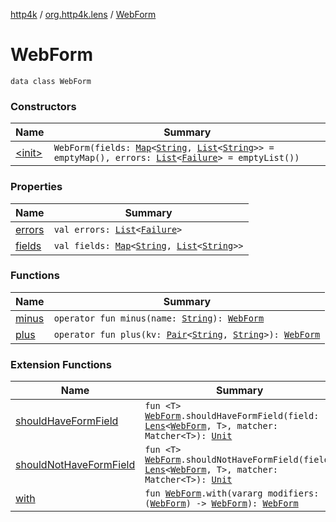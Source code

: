 [http4k](../../index.md) / [org.http4k.lens](../index.md) / [WebForm](./index.md)

# WebForm

`data class WebForm`

### Constructors

| Name | Summary |
|---|---|
| [&lt;init&gt;](-init-.md) | `WebForm(fields: `[`Map`](https://kotlinlang.org/api/latest/jvm/stdlib/kotlin.collections/-map/index.html)`<`[`String`](https://kotlinlang.org/api/latest/jvm/stdlib/kotlin/-string/index.html)`, `[`List`](https://kotlinlang.org/api/latest/jvm/stdlib/kotlin.collections/-list/index.html)`<`[`String`](https://kotlinlang.org/api/latest/jvm/stdlib/kotlin/-string/index.html)`>> = emptyMap(), errors: `[`List`](https://kotlinlang.org/api/latest/jvm/stdlib/kotlin.collections/-list/index.html)`<`[`Failure`](../-failure/index.md)`> = emptyList())` |

### Properties

| Name | Summary |
|---|---|
| [errors](errors.md) | `val errors: `[`List`](https://kotlinlang.org/api/latest/jvm/stdlib/kotlin.collections/-list/index.html)`<`[`Failure`](../-failure/index.md)`>` |
| [fields](fields.md) | `val fields: `[`Map`](https://kotlinlang.org/api/latest/jvm/stdlib/kotlin.collections/-map/index.html)`<`[`String`](https://kotlinlang.org/api/latest/jvm/stdlib/kotlin/-string/index.html)`, `[`List`](https://kotlinlang.org/api/latest/jvm/stdlib/kotlin.collections/-list/index.html)`<`[`String`](https://kotlinlang.org/api/latest/jvm/stdlib/kotlin/-string/index.html)`>>` |

### Functions

| Name | Summary |
|---|---|
| [minus](minus.md) | `operator fun minus(name: `[`String`](https://kotlinlang.org/api/latest/jvm/stdlib/kotlin/-string/index.html)`): `[`WebForm`](./index.md) |
| [plus](plus.md) | `operator fun plus(kv: `[`Pair`](https://kotlinlang.org/api/latest/jvm/stdlib/kotlin/-pair/index.html)`<`[`String`](https://kotlinlang.org/api/latest/jvm/stdlib/kotlin/-string/index.html)`, `[`String`](https://kotlinlang.org/api/latest/jvm/stdlib/kotlin/-string/index.html)`>): `[`WebForm`](./index.md) |

### Extension Functions

| Name | Summary |
|---|---|
| [shouldHaveFormField](../../org.http4k.kotest/should-have-form-field.md) | `fun <T> `[`WebForm`](./index.md)`.shouldHaveFormField(field: `[`Lens`](../-lens/index.md)`<`[`WebForm`](./index.md)`, T>, matcher: Matcher<T>): `[`Unit`](https://kotlinlang.org/api/latest/jvm/stdlib/kotlin/-unit/index.html) |
| [shouldNotHaveFormField](../../org.http4k.kotest/should-not-have-form-field.md) | `fun <T> `[`WebForm`](./index.md)`.shouldNotHaveFormField(field: `[`Lens`](../-lens/index.md)`<`[`WebForm`](./index.md)`, T>, matcher: Matcher<T>): `[`Unit`](https://kotlinlang.org/api/latest/jvm/stdlib/kotlin/-unit/index.html) |
| [with](../../org.http4k.core/with.md) | `fun `[`WebForm`](./index.md)`.with(vararg modifiers: (`[`WebForm`](./index.md)`) -> `[`WebForm`](./index.md)`): `[`WebForm`](./index.md) |
